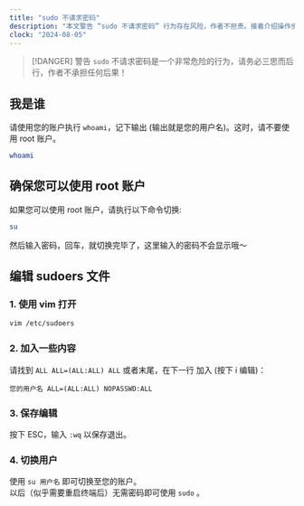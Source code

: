 ```yaml
---
title: "sudo 不请求密码"
description: "本文警告 “sudo 不请求密码” 行为存在风险，作者不担责。接着介绍操作步骤：先通过 whoami 记下用户名，确保能使用 root 账户后，用 vim 打开 /etc/sudoers 文件，在特定内容下一行添加 “您的用户名 ALL=(ALL:ALL) NOPASSWD:ALL”，保存后切换回原账户，重启终端后无需密码即可用 sudo 。"
clock: "2024-08-05"
---
```


> [!DANGER] 警告
> `sudo` 不请求密码是一个非常危险的行为，请务必三思而后行，作者不承担任何后果！

## 我是谁

请使用您的账户执行 `whoami`，记下输出 (输出就是您的用户名)。这时，请不要使用 root 账户。

```bash
whoami
```

## 确保您可以使用 root 账户

如果您可以使用 root 账户，请执行以下命令切换:

```bash
su
```

然后输入密码，回车，就切换完毕了，这里输入的密码不会显示哦～

## 编辑 sudoers 文件

### 1. 使用 vim 打开

```bash
vim /etc/sudoers
```

### 2. 加入一些内容

请找到 `ALL ALL=(ALL:ALL) ALL` 或者末尾，在下一行 加入 (按下 i 编辑)：

```
您的用户名 ALL=(ALL:ALL) NOPASSWD:ALL
```

### 3. 保存编辑

按下 ESC，输入 `:wq` 以保存退出。

### 4. 切换用户

使用 `su 用户名` 即可切换至您的账户。<br>
以后（似乎需要重启终端后）无需密码即可使用 `sudo` 。
